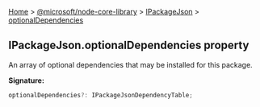 [Home](./index) &gt; [@microsoft/node-core-library](./node-core-library.md) &gt; [IPackageJson](./node-core-library.ipackagejson.md) &gt; [optionalDependencies](./node-core-library.ipackagejson.optionaldependencies.md)

## IPackageJson.optionalDependencies property

An array of optional dependencies that may be installed for this package.

<b>Signature:</b>

```typescript
optionalDependencies?: IPackageJsonDependencyTable;
```
